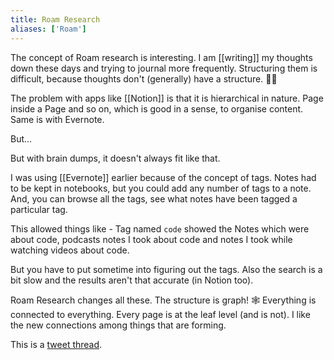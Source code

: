 ```yaml
---
title: Roam Research
aliases: ['Roam']
---
```


The concept of Roam research is interesting. I am [[writing]] my thoughts down these days and trying to journal more frequently. Structuring them is difficult, because thoughts don't (generally) have a structure. 📓💭

The problem with apps like [[Notion]] is that it is hierarchical in nature. Page inside a Page and so on, which is good in a sense, to organise content. Same is with Evernote.

But...

But with brain dumps, it doesn't always fit like that.

I was using [[Evernote]] earlier because of the concept of tags. Notes had to be kept in notebooks, but you could add any number of tags to a note. And, you can browse all the tags, see what notes have been tagged a particular tag.

This allowed things like - Tag named `code` showed the Notes which were about code, podcasts notes I took about code and notes I took while watching videos about code.

But you have to put sometime into figuring out the tags. Also the search is a bit slow and the results aren't that accurate (in Notion too).

Roam Research changes all these. The structure is graph! 🕸 Everything is connected to everything. <span class="highlight">Every page is at the leaf level (and is not)</span>. I like the new connections among things that are forming.

This is a [tweet thread](https://twitter.com/aravindballa/status/1216286466302607360?s=21).
